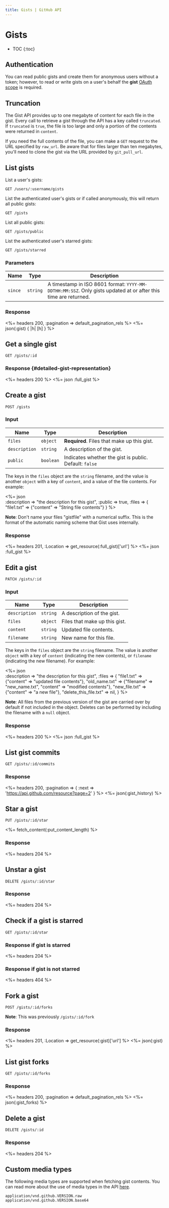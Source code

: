 ```yaml
---
title: Gists | GitHub API
---
```


# Gists

* TOC
{:toc}

## Authentication

You can read public gists and create them for anonymous users without a token; however, to read or write gists on a user's behalf the **gist** [OAuth scope][1] is required.

<!-- When an OAuth client does not have the gists scope, the API will return a 404 "Not Found" response regardless of the validity of the credentials.

The API will return a 401 "Bad credentials" response if the gists scope was given to the application but the credentials are invalid. -->

## Truncation

The Gist API provides up to one megabyte of content for each file in the gist. Every call to retrieve a gist through the API has a key called `truncated`. If `truncated` is `true`, the file is too large and only a portion of the contents were returned in `content`.

If you need the full contents of the file, you can make a `GET` request to the URL specified by `raw_url`. Be aware that for files larger than ten megabytes, you'll need to clone the gist via the URL provided by `git_pull_url`.

## List gists

List a user's gists:

    GET /users/:username/gists

List the authenticated user's gists or if called anonymously, this will
return all public gists:

    GET /gists

List all public gists:

    GET /gists/public

List the authenticated user's starred gists:

    GET /gists/starred

### Parameters

Name | Type | Description
-----|------|--------------
`since`|`string` | A timestamp in ISO 8601 format: `YYYY-MM-DDTHH:MM:SSZ`. Only gists updated at or after this time are returned.

### Response

<%= headers 200, :pagination => default_pagination_rels %>
<%= json(:gist) { |h| [h] } %>

## Get a single gist

    GET /gists/:id

### Response {#detailed-gist-representation}

<%= headers 200 %>
<%= json :full_gist %>

## Create a gist

    POST /gists

### Input

Name | Type | Description
-----|------|--------------
`files`|`object` | **Required**. Files that make up this gist.
`description`|`string` | A description of the gist.
`public`|`boolean` | Indicates whether the gist is public. Default: `false`

The keys in the `files` object are the `string` filename, and the value is another `object` with a key of `content`, and a value of the file contents. For example:

<%= json \
  :description => "the description for this gist",
  :public      => true,
  :files       => {
    "file1.txt" => {"content" => "String file contents"}
  }
%>

<div class="alert">
  <p>
    <strong>Note</strong>: Don't name your files "gistfile" with a numerical suffix.  This is the format of the automatic naming scheme that Gist uses internally.
	</p>
</div>

### Response

<%= headers 201, :Location => get_resource(:full_gist)['url'] %>
<%= json :full_gist %>

## Edit a gist

    PATCH /gists/:id

### Input

Name | Type | Description
-----|------|--------------
`description`|`string` | A description of the gist.
`files`|`object` | Files that make up this gist.
`content`|`string` | Updated file contents.
`filename`|`string` | New name for this file.

The keys in the `files` object are the `string` filename. The value is another `object` with a key of `content` (indicating the new contents), or `filename` (indicating the new filename). For example:

<%= json \
  :description => "the description for this gist",
  :files => {
    "file1.txt"    => {"content"  => "updated file contents"},
    "old_name.txt" => {"filename" => "new_name.txt", "content" => "modified contents"},
    "new_file.txt" => {"content"  => "a new file"},
    "delete_this_file.txt" => nil,
  } %>

<div class="alert">
  <p>
    <strong>Note</strong>: All files from the previous version of the gist are carried over by default if not included in the object. Deletes can be performed by including the filename with a <code>null</code> object.
	</p>
</div>


### Response

<%= headers 200 %>
<%= json :full_gist %>


## List gist commits

    GET /gists/:id/commits

### Response

<%= headers 200, :pagination => { :next => 'https://api.github.com/resource?page=2' } %>
<%= json(:gist_history) %>

## Star a gist

    PUT /gists/:id/star

<%= fetch_content(:put_content_length) %>

### Response

<%= headers 204 %>

## Unstar a gist

    DELETE /gists/:id/star

### Response

<%= headers 204 %>

## Check if a gist is starred

    GET /gists/:id/star

### Response if gist is starred

<%= headers 204 %>

### Response if gist is not starred

<%= headers 404 %>

## Fork a gist

    POST /gists/:id/forks

<div class="alert">
  <p>
    <strong>Note</strong>: This was previously <code>/gists/:id/fork</code>
	</p>
</div>

### Response

<%= headers 201, :Location => get_resource(:gist)['url'] %>
<%= json(:gist) %>

## List gist forks

    GET /gists/:id/forks

### Response

<%= headers 200, :pagination => default_pagination_rels %>
<%= json(:gist_forks) %>

## Delete a gist

    DELETE /gists/:id

### Response

<%= headers 204 %>

[1]: /v3/oauth/#scopes

## Custom media types

The following media types are supported when fetching gist contents. You can read more about the
use of media types in the API [here](/v3/media/).

    application/vnd.github.VERSION.raw
    application/vnd.github.VERSION.base64
